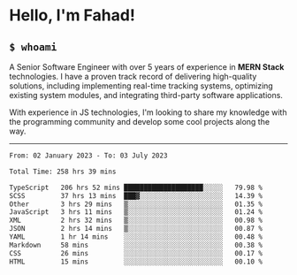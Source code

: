 <h1>Hello, I'm Fahad!</h1>

<h2><code>$ whoami</code></h2>

A Senior Software Engineer with over 5 years of experience in **MERN Stack** technologies. I have a proven track record of delivering high-quality solutions, including implementing real-time tracking systems, optimizing existing system modules, and integrating third-party software applications.

With experience in JS technologies, I'm looking to share my knowledge with the programming community and develop some cool projects along the way.

---

<!--START_SECTION:waka-->

```txt
From: 02 January 2023 - To: 03 July 2023

Total Time: 258 hrs 39 mins

TypeScript   206 hrs 52 mins ████████████████████░░░░░   79.98 %
SCSS         37 hrs 13 mins  ███▓░░░░░░░░░░░░░░░░░░░░░   14.39 %
Other        3 hrs 29 mins   ▒░░░░░░░░░░░░░░░░░░░░░░░░   01.35 %
JavaScript   3 hrs 11 mins   ▒░░░░░░░░░░░░░░░░░░░░░░░░   01.24 %
XML          2 hrs 32 mins   ▒░░░░░░░░░░░░░░░░░░░░░░░░   00.98 %
JSON         2 hrs 14 mins   ▒░░░░░░░░░░░░░░░░░░░░░░░░   00.87 %
YAML         1 hr 14 mins    ░░░░░░░░░░░░░░░░░░░░░░░░░   00.48 %
Markdown     58 mins         ░░░░░░░░░░░░░░░░░░░░░░░░░   00.38 %
CSS          26 mins         ░░░░░░░░░░░░░░░░░░░░░░░░░   00.17 %
HTML         15 mins         ░░░░░░░░░░░░░░░░░░░░░░░░░   00.10 %
```

<!--END_SECTION:waka-->

<!--
**heyFahad/heyFahad** is a ✨ _special_ ✨ repository because its `README.md` (this file) appears on your GitHub profile.

Here are some ideas to get you started:

- 🔭 I’m currently working on ...
- 🌱 I’m currently learning ...
- 👯 I’m looking to collaborate on ...
- 🤔 I’m looking for help with ...
- 💬 Ask me about ...
- 📫 How to reach me: ...
- 😄 Pronouns: ...
- ⚡ Fun fact: ...
-->
